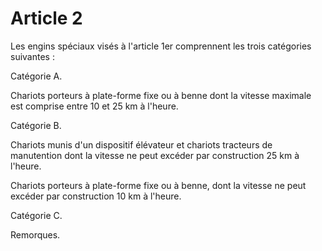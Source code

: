 # Article 2

Les engins spéciaux visés à l'article 1er comprennent les trois catégories suivantes :

Catégorie A.

Chariots porteurs à plate-forme fixe ou à benne dont la vitesse maximale est comprise entre 10 et 25 km à l'heure.

Catégorie B.

Chariots munis d'un dispositif élévateur et chariots tracteurs de manutention dont la vitesse ne peut excéder par construction 25 km à l'heure.

Chariots porteurs à plate-forme fixe ou à benne, dont la vitesse ne peut excéder par construction 10 km à l'heure.

Catégorie C.

Remorques.
